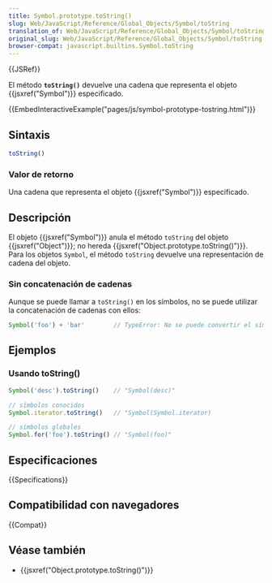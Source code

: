 ```yaml
---
title: Symbol.prototype.toString()
slug: Web/JavaScript/Reference/Global_Objects/Symbol/toString
translation_of: Web/JavaScript/Reference/Global_Objects/Symbol/toString
original_slug: Web/JavaScript/Reference/Global_Objects/Symbol/toString
browser-compat: javascript.builtins.Symbol.toString
---
```

{{JSRef}}

El método **`toString()`** devuelve una cadena que representa el objeto {{jsxref("Symbol")}} especificado.

{{EmbedInteractiveExample("pages/js/symbol-prototype-tostring.html")}}

## Sintaxis

```js
toString()
```

### Valor de retorno

Una cadena que representa el objeto {{jsxref("Symbol")}} especificado.

## Descripción

El objeto {{jsxref("Symbol")}} anula el método `toString` del objeto {{jsxref("Object")}}; no hereda {{jsxref("Object.prototype.toString()")}}. Para los objetos `Symbol`, el método `toString` devuelve una representación de cadena del objeto.

### Sin concatenación de cadenas

Aunque se puede llamar a `toString()` en los símbolos, no se puede utilizar la concatenación de cadenas con ellos:

```js
Symbol('foo') + 'bar'        // TypeError: No se puede convertir el símbolo en cadena
```

## Ejemplos

### Usando toString()

```js
Symbol('desc').toString()    // "Symbol(desc)"

// símbolos conocidos
Symbol.iterator.toString()   // "Symbol(Symbol.iterator)

// símbolos globales
Symbol.for('foo').toString() // "Symbol(foo)"
```

## Especificaciones

{{Specifications}}

## Compatibilidad con navegadores

{{Compat}}

## Véase también

- {{jsxref("Object.prototype.toString()")}}
